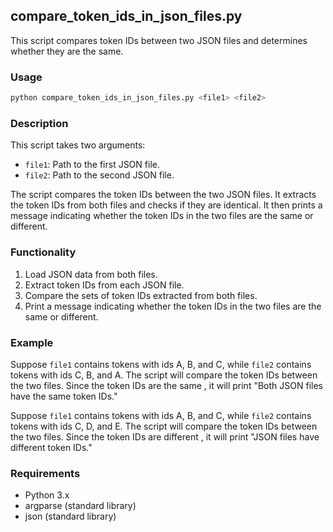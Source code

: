 ## compare_token_ids_in_json_files.py

This script compares token IDs between two JSON files and determines whether they are the same.

### Usage

```bash
python compare_token_ids_in_json_files.py <file1> <file2>
```

### Description

This script takes two arguments:
- `file1`: Path to the first JSON file.
- `file2`: Path to the second JSON file.

The script compares the token IDs between the two JSON files. It extracts the token IDs from both files and checks if they are identical. It then prints a message indicating whether the token IDs in the two files are the same or different.

### Functionality

1. Load JSON data from both files.
2. Extract token IDs from each JSON file.
3. Compare the sets of token IDs extracted from both files.
4. Print a message indicating whether the token IDs in the two files are the same or different.

### Example

Suppose `file1` contains tokens with ids A, B, and C, while `file2` contains tokens with ids  C, B, and A. The script 
will compare the token IDs between the two files. Since the token IDs are the same  , it will print "Both JSON 
files have the same token IDs." 

Suppose `file1` contains tokens with ids A, B, and C, while `file2` contains tokens with ids  C, D, and E. The script
will compare the token IDs between the two files. Since the token IDs are different , it will print "JSON files have different token IDs."

### Requirements

- Python 3.x
- argparse (standard library)
- json (standard library)